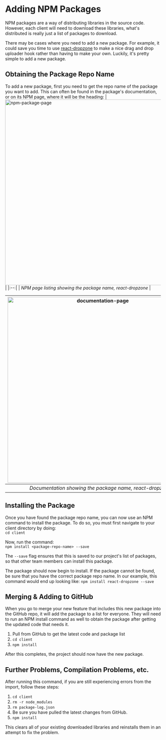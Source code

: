 # Adding NPM Packages
NPM packages are a way of distributing libraries in the source code. However, each client will need to download these libraries, what's distributed is really just a list of packages to download.

There may be cases where you need to add a new package. For example, it could save you time to use [react-dropzone](https://react-dropzone.js.org/) to make a nice drag and drop uploader hook rather than having to make your own. Luckily, it's pretty simple to add a new package.

## Obtaining the Package Repo Name

To add a new package, first you need to get the repo name of the package you want to add. This can often be found in the package's documentation, or on its NPM page, where it will be the heading:
| <img width="600" alt="npm-package-page" src="https://user-images.githubusercontent.com/14037442/139160615-a6035b7f-9c36-4caf-a799-bb15d5741d3e.png"> |
|:--:| 
| *NPM page listing showing the package name, react-dropzone* |

| <img width="600" alt="documentation-page" src="https://user-images.githubusercontent.com/14037442/139160622-7914f8fd-6ca5-404f-aefb-c8f105d11c0b.png"> |
|:--:| 
| *Documentation showing the package name, react-dropzone* |

## Installing the Package

Once you have found the package repo name, you can now use an NPM command to install the package. To do so, you must first navigate to your client directory by doing:  
`cd client`

Now, run the command:  
`npm install <package-repo-name> --save`

The `--save` flag ensures that this is saved to our project's list of packages, so that other team members can install this package.

The package should now begin to install. If the package cannot be found, be sure that you have the correct package repo name. In our example, this command would end up looking like: `npm install react-dropzone --save`

## Merging & Adding to GitHub

When you go to merge your new feature that includes this new package into the GitHub repo, it will add the package to a list for everyone. They will need to run an NPM install command as well to obtain the package after getting the updated code that needs it.

1. Pull from GitHub to get the latest code and package list
2. `cd client`
3. `npm install`

After this completes, the project should now have the new package.

## Further Problems, Compilation Problems, etc.
After running this command, if you are still experiencing errors from the import, follow these steps:
1. `cd client`
2. `rm -r node_modules`
3. `rm package-log.json`
4. Be sure you have pulled the latest changes from GitHub.
5. `npm install`

This clears all of your existing downloaded libraries and reinstalls them in an attempt to fix the problem.
